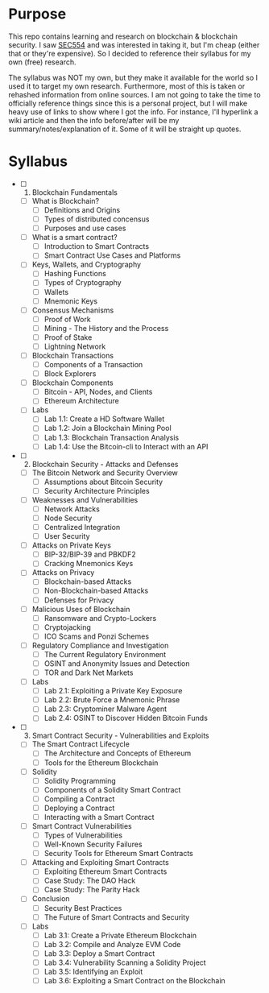 # Purpose
This repo contains learning and research on blockchain & blockchain security. I saw [SEC554](https://www.sans.org/cyber-security-courses/blockchain-smart-contract-security/) and was interested in taking it, but I'm cheap (either that or they're expensive). So I decided to reference their syllabus for my own (free) research. 

The syllabus was NOT my own, but they make it available for the world so I used it to target my own research. Furthermore, most of this is taken or rehashed information from online sources. I am not going to take the time to officially reference things since this is a personal project, but I will make heavy use of links to show where I got the info. For instance, I'll hyperlink a wiki article and then the info before/after will be my summary/notes/explanation of it. Some of it will be straight up quotes.

# Syllabus
- [ ] 1. Blockchain Fundamentals
  - [ ] What is Blockchain?
    - [ ] Definitions and Origins
    - [ ] Types of distributed concensus
    - [ ] Purposes and use cases
  - [ ] What is a smart contract?
    - [ ] Introduction to Smart Contracts
    - [ ] Smart Contract Use Cases and Platforms
  - [ ] Keys, Wallets, and Cryptography
    - [ ] Hashing Functions
    - [ ] Types of Cryptography
    - [ ] Wallets
    - [ ] Mnemonic Keys
  - [ ] Consensus Mechanisms
    - [ ] Proof of Work
    - [ ] Mining - The History and the Process
    - [ ] Proof of Stake
    - [ ] Lightning Network
  - [ ] Blockchain Transactions
    - [ ] Components of a Transaction
    - [ ] Block Explorers
  - [ ] Blockchain Components
    - [ ] Bitcoin - API, Nodes, and Clients
    - [ ] Ethereum Architecture
  - [ ] Labs
    - [ ] Lab 1.1: Create a HD Software Wallet
    - [ ] Lab 1.2: Join a Blockchain Mining Pool
    - [ ] Lab 1.3: Blockchain Transaction Analysis
    - [ ] Lab 1.4: Use the Bitcoin-cli to Interact with an API
- [ ] 2. Blockchain Security - Attacks and Defenses
  - [ ] The Bitcoin Network and Security Overview
    - [ ] Assumptions about Bitcoin Security
    - [ ] Security Architecture Principles
  - [ ] Weaknesses and Vulnerabilities
    - [ ] Network Attacks
    - [ ] Node Security
    - [ ] Centralized Integration
    - [ ] User Security
  - [ ] Attacks on Private Keys
    - [ ] BIP-32/BIP-39 and PBKDF2
    - [ ] Cracking Mnemonics Keys
  - [ ] Attacks on Privacy
    - [ ] Blockchain-based Attacks
    - [ ] Non-Blockchain-based Attacks
    - [ ] Defenses for Privacy
  - [ ] Malicious Uses of Blockchain
    - [ ] Ransomware and Crypto-Lockers
    - [ ] Cryptojacking
    - [ ] ICO Scams and Ponzi Schemes
  - [ ] Regulatory Compliance and Investigation
    - [ ] The Current Regulatory Environment
    - [ ] OSINT and Anonymity Issues and Detection
    - [ ] TOR and Dark Net Markets
  - [ ] Labs
    - [ ] Lab 2.1: Exploiting a Private Key Exposure
    - [ ] Lab 2.2: Brute Force a Mnemonic Phrase
    - [ ] Lab 2.3: Cryptominer Malware Agent
    - [ ] Lab 2.4: OSINT to Discover Hidden Bitcoin Funds
- [ ] 3. Smart Contract Security - Vulnerabilities and Exploits
  - [ ] The Smart Contract Lifecycle
    - [ ] The Architecture and Concepts of Ethereum
    - [ ] Tools for the Ethereum Blockchain
  - [ ] Solidity
    - [ ] Solidity Programming
    - [ ] Components of a Solidity Smart Contract
    - [ ] Compiling a Contract
    - [ ] Deploying a Contract
    - [ ] Interacting with a Smart Contract
  - [ ] Smart Contract Vulnerabilities
    - [ ] Types of Vulnerabilities
    - [ ] Well-Known Security Failures
    - [ ] Security Tools for Ethereum Smart Contracts
  - [ ] Attacking and Exploiting Smart Contracts
    - [ ] Exploiting Ethereum Smart Contracts
    - [ ] Case Study: The DAO Hack
    - [ ] Case Study: The Parity Hack
  - [ ] Conclusion
    - [ ] Security Best Practices
    - [ ] The Future of Smart Contracts and Security
  - [ ] Labs
    - [ ] Lab 3.1: Create a Private Ethereum Blockchain
    - [ ] Lab 3.2: Compile and Analyze EVM Code
    - [ ] Lab 3.3: Deploy a Smart Contract
    - [ ] Lab 3.4: Vulnerability Scanning a Solidity Project
    - [ ] Lab 3.5: Identifying an Exploit
    - [ ] Lab 3.6: Exploiting a Smart Contract on the Blockchain
